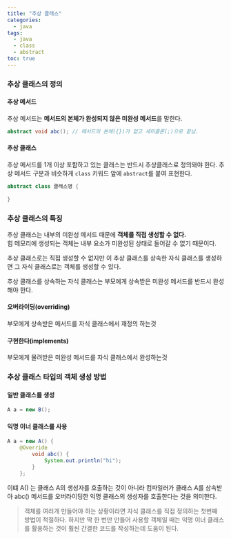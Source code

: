 ```yaml
---
title: "추상 클래스"
categories:
  - java
tags:
  - java
  - class
  - abstract
toc: true
---
```


### 추상 클래스의 정의

#### 추상 메서드
추상 메서드는 **메서드의 본체가 완성되지 않은 미완성 메서드**를 말한다.

```java
abstract void abc(); // 메서드의 본체({})가 없고 세미콜론(;)으로 끝남.
```

#### 추상 클래스
추상 메서드를 1개 이상 포함하고 있는 클래스는 반드시 추상클래스로 정의돼야 한다.
추상 메서드 구분과 비슷하게 `class` 키워드 앞에 `abstract`를 붙여 표현한다.

```java
abstract class 클래스명 {
    
}
```

### 추상 클래스의 특징
추상 클래스는 내부의 미완성 메서드 때문에 **객체를 직접 생성할 수 없다.**  
힘 메모리에 생성되는 객체는 내부 요소가 미완성된 상태로 들어갈 수 없기 때문이다.  

추상 클래스로는 직접 생성할 수 없지만 이 추상 클래스를 상속한 자식 클래스를 생성하면 그 자식 클래스로는 객체를 생성할 수 있다.  

추상 클래스를 상속하는 자식 클래스는 부모에게 상속받은 미완성 메서드를 반드시 완성해야 한다.

#### 오버라이딩(overriding)
부모에게 상속받은 메서드를 자식 클래스에서 재정의 하는것

#### 구현한다(implements)
부모에게 물려받은 미완성 메서드를 자식 클래스에서 완성하는것

### 추상 클래스 타입의 객체 생성 방법

#### 일반 클래스를 생성
```java
A a = new B();
```
#### 익명 이너 클래스를 사용
```java
A a = new A() {
    @Override
        void abc() {
            System.out.println("hi");
        }
    };
```

이떄 A() 는 클래스 A의 생성자를 호출하는 것이 아니라 컴파일러가 클래스 A를 상속받아 abc() 메서드를 오버라이딩한 익명 클래스의 생성자를 호출한다는 것을 
의미한다.

> 객체를 여러개 만들어야 하는 상황이라면 자식 클래스를 직접 정의하는 첫번째 방법이 적절하다.
> 하지만 딱 한 번만 만들어 사용할 객체일 때는 익명 이너 클래스를 활용하는 것이 훨씬 간결한 코드를 작성하는데 도움이 된다.